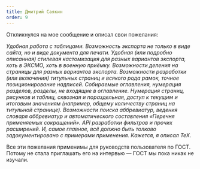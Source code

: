 ```yaml
---
title: Дмитрий Саякин
order: 9
---
```



Откликнулся на мое сообщение и описал свои пожелания:

*Удобная работа с таблицами. Возможность экспорта не только в виде сайта, но и виде документа для печати. Удобная (или подробно описанная) стилевая кастомизация для разных вариантов экспорта, хоть в ЭКСМО, хоть в военную приёмку. Возможности деления на страницы для разных вариантов экспорта. Возможности разработки (или включения) титульных страниц и всякого рода рамок, точное позиционирование надписей. Собираемые оглавления, нумерация разделов, разделы, не входящие в оглавление. Нумерация страниц, рисунков и таблиц, сквозная и пораздельная, доступ к текущим и итоговым значениям (например, общему количеству страниц на титульной странице). Возможности поиска аббревиатур, ведения словаря аббревиатур и автоматического составления «Перечня применяемых сокращений». API разработки фильтров и прочих расширений. И, самое главное, всё должно быть толково задокументировано с примерами применения. Кажется, я описал TeX.*

Все эти пожелания применимы для руководств пользователя по ГОСТ. Потому не стала приглашать его на интервью — ГОСТ мы пока никак не изучали.
